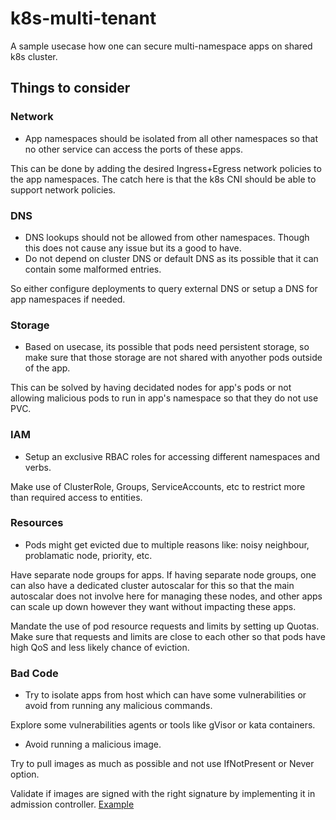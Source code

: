 # k8s-multi-tenant
A sample usecase how one can secure multi-namespace apps on shared k8s cluster.

## Things to consider

### Network

- App namespaces should be isolated from all other namespaces so that no other service can access the ports of these apps.

This can be done by adding the desired Ingress+Egress network policies to the app namespaces. The catch here is that the k8s CNI should be able to support network policies.

### DNS

- DNS lookups should not be allowed from other namespaces. Though this does not cause any issue but its a good to have.
- Do not depend on cluster DNS or default DNS as its possible that it can contain some malformed entries.

So either configure deployments to query external DNS or setup a DNS for app namespaces if needed.

### Storage

- Based on usecase, its possible that pods need persistent storage, so make sure that those storage are not shared with anyother pods outside of the app.

This can be solved by having decidated nodes for app's pods or not allowing malicious pods to run in app's namespace so that they do not use PVC.

### IAM

- Setup an exclusive RBAC roles for accessing different namespaces and verbs.

Make use of ClusterRole, Groups, ServiceAccounts, etc to restrict more than required access to entities.

### Resources

- Pods might get evicted due to multiple reasons like: noisy neighbour, problamatic node, priority, etc.

Have separate node groups for apps. If having separate node groups, one can also have a dedicated cluster autoscalar for this so that the main autoscalar does not involve here for managing these nodes, and other apps can scale up down however they want without impacting these apps.

Mandate the use of pod resource requests and limits by setting up Quotas. Make sure that requests and limits are close to each other so that pods have high QoS and less likely chance of eviction.

### Bad Code

- Try to isolate apps from host which can have some vulnerabilities or avoid from running any malicious commands.

Explore some vulnerabilities agents or tools like gVisor or kata containers.

- Avoid running a malicious image.

Try to pull images as much as possible and not use IfNotPresent or Never option.

Validate if images are signed with the right signature by implementing it in admission controller. [Example](https://kubernetes.io/docs/tasks/administer-cluster/verify-signed-images/)

